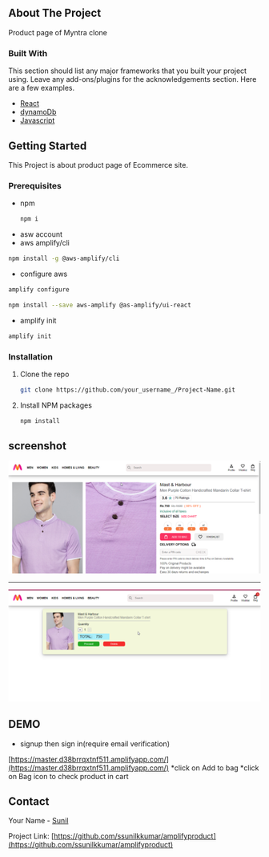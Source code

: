 

<!-- ABOUT THE PROJECT -->
## About The Project


Product page of Myntra clone

### Built With

This section should list any major frameworks that you built your project using. Leave any add-ons/plugins for the acknowledgements section. Here are a few examples.
* [React](https://reactjs.org/)
* [dynamoDb](https://aws.amazon.com/dynamodb/)
* [Javascript](https://www.javascript.com/)



<!-- GETTING STARTED -->
## Getting Started

This Project is about product page of Ecommerce site.

### Prerequisites

* npm
  ```sh
  npm i
  ```
* asw account
 * aws amplify/cli
  ```sh
  npm install -g @aws-amplify/cli
  ```
 * configure aws
  ```sh
  amplify configure
  ```
  ```sh
  npm install --save aws-amplify @as-amplify/ui-react
  ```
  * amplify init
  ```sh
  amplify init
  ```
 

### Installation

1. Clone the repo
   ```sh
   git clone https://github.com/your_username_/Project-Name.git
   ```
2. Install NPM packages
   ```sh
   npm install
   ```



<!-- USAGE EXAMPLES -->
## screenshot


<img src="asset/img1.png" alt="Logo">
<hr/>

<img src="asset/img2.png" alt="Logo">



## DEMO
* signup then sign in(require email verification)

[https://master.d38brrqxtnf511.amplifyapp.com/](https://master.d38brrqxtnf511.amplifyapp.com/)
*click on Add to bag
*click on Bag icon to check product in cart



<!-- CONTACT -->
## Contact

Your Name - [Sunil](https://www.linkedin.com/in/ssunilkkumar/)

Project Link: [https://github.com/ssunilkkumar/amplifyproduct](https://github.com/ssunilkkumar/amplifyproduct)
